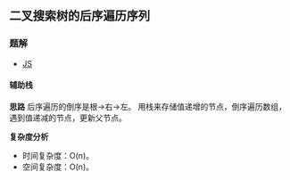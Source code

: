 ## 二叉搜索树的后序遍历序列
### 题解
+ [JS](../../ts/lcof/33.js)

#### 辅助栈
**思路**
后序遍历的倒序是根->右->左。
用栈来存储值递增的节点，倒序遍历数组，遇到值递减的节点，更新父节点。

**复杂度分析**
+ 时间复杂度：O(n)。
+ 空间复杂度：O(n)。